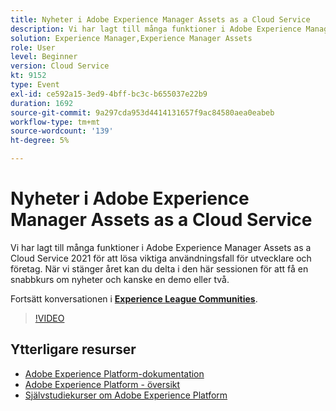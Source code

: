 ```yaml
---
title: Nyheter i Adobe Experience Manager Assets as a Cloud Service
description: Vi har lagt till många funktioner i Adobe Experience Manager Assets as a Cloud Service 2021 för att lösa viktiga användningsfall för utvecklare och företag. När vi stänger året kan du delta i den här sessionen för att få en snabbkurs om nyheter och kanske en demo eller två.
solution: Experience Manager,Experience Manager Assets
role: User
level: Beginner
version: Cloud Service
kt: 9152
type: Event
exl-id: ce592a15-3ed9-4bff-bc3c-b655037e22b9
duration: 1692
source-git-commit: 9a297cda953d4414131657f9ac84580aea0eabeb
workflow-type: tm+mt
source-wordcount: '139'
ht-degree: 5%

---
```


# Nyheter i Adobe Experience Manager Assets as a Cloud Service

Vi har lagt till många funktioner i Adobe Experience Manager Assets as a Cloud Service 2021 för att lösa viktiga användningsfall för utvecklare och företag. När vi stänger året kan du delta i den här sessionen för att få en snabbkurs om nyheter och kanske en demo eller två.

Fortsätt konversationen i **[Experience League Communities](https://adobe.ly/2XSAcg)**.

>[!VIDEO](https://video.tv.adobe.com/v/337574/?quality=12&learn=on&hidetitle=true)

## Ytterligare resurser

- [Adobe Experience Platform-dokumentation](https://experienceleague.adobe.com/docs/experience-platform.html)
- [Adobe Experience Platform - översikt](https://experienceleague.adobe.com/docs/experience-platform/landing/home.html)
- [Självstudiekurser om Adobe Experience Platform](https://experienceleague.adobe.com/docs/platform-learn/tutorials/overview.html?lang=sv)

